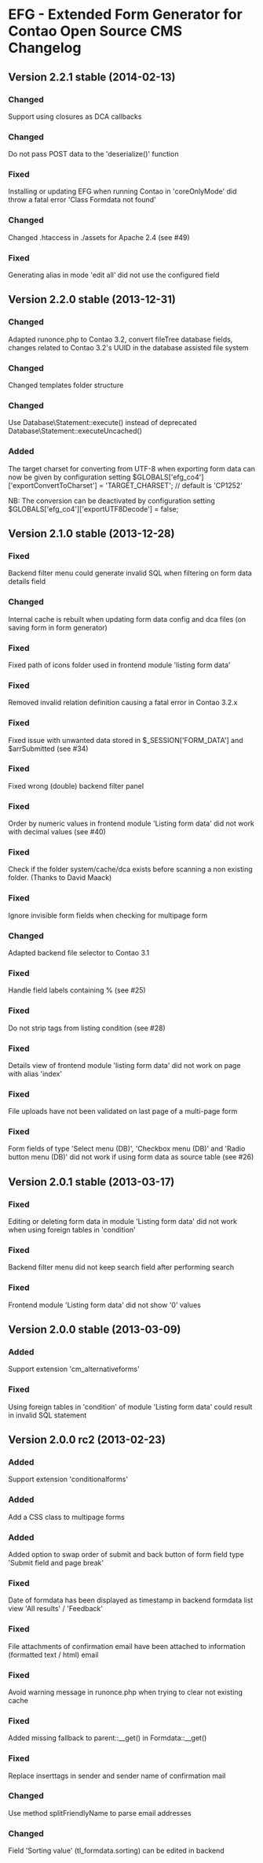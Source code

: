 EFG - Extended Form Generator for Contao Open Source CMS Changelog
==================================================================


Version 2.2.1 stable (2014-02-13)
---------------------------------

### Changed
Support using closures as DCA callbacks

### Changed
Do not pass POST data to the 'deserialize()' function

### Fixed
Installing or updating EFG when running Contao in 'coreOnlyMode' did throw a fatal error 'Class Formdata not found'

### Changed
Changed .htaccess in ./assets for Apache 2.4 (see #49)

### Fixed
Generating alias in mode 'edit all' did not use the configured field


Version 2.2.0 stable (2013-12-31)
---------------------------------

### Changed
Adapted runonce.php to Contao 3.2, convert fileTree database fields,
changes related to Contao 3.2's UUID in the database assisted file system

### Changed
Changed templates folder structure

### Changed
Use Database\Statement::execute() instead of deprecated Database\Statement::executeUncached()

### Added
The target charset for converting from UTF-8 when exporting form data can now be given by configuration setting
$GLOBALS['efg_co4']['exportConvertToCharset'] = 'TARGET_CHARSET'; // default is 'CP1252'

NB: The conversion can be deactivated by configuration setting
$GLOBALS['efg_co4']['exportUTF8Decode'] = false;


Version 2.1.0 stable (2013-12-28)
---------------------------------

### Fixed
Backend filter menu could generate invalid SQL when filtering on form data details field

### Changed
Internal cache is rebuilt when updating form data config and dca files (on saving form in form generator)

### Fixed
Fixed path of icons folder used in frontend module 'listing form data'

### Fixed
Removed invalid relation definition causing a fatal error in Contao 3.2.x

### Fixed
Fixed issue with unwanted data stored in $_SESSION['FORM_DATA'] and $arrSubmitted (see #34)

### Fixed
Fixed wrong (double) backend filter panel

### Fixed
Order by numeric values in frontend module 'Listing form data' did not
work with decimal values (see #40)

### Fixed
Check if the folder system/cache/dca exists before scanning a non existing folder.
(Thanks to David Maack)

### Fixed
Ignore invisible form fields when checking for multipage form

### Changed
Adapted backend file selector to Contao 3.1

### Fixed
Handle field labels containing % (see #25)

### Fixed
Do not strip tags from listing condition (see #28)

### Fixed
Details view of frontend module 'listing form data' did not work
on page with alias 'index'

### Fixed
File uploads have not been validated on last page of a multi-page form

### Fixed
Form fields of type 'Select menu (DB)', 'Checkbox menu (DB)' and 'Radio button menu (DB)'
did not work if using form data as source table (see #26)


Version 2.0.1 stable (2013-03-17)
---------------------------------

### Fixed
Editing or deleting form data in module 'Listing form data' did not work
when using foreign tables in 'condition'

### Fixed
Backend filter menu did not keep search field after performing search

### Fixed
Frontend module 'Listing form data' did not show '0' values


Version 2.0.0 stable (2013-03-09)
------------------------------

### Added
Support extension 'cm_alternativeforms'

### Fixed
Using foreign tables in 'condition' of module 'Listing form data'
could result in invalid SQL statement


Version 2.0.0 rc2 (2013-02-23)
------------------------------

### Added
Support extension 'conditionalforms'

### Added
Add a CSS class to multipage forms

### Added
Added option to swap order of submit and back button of form field type
'Submit field and page break'

### Fixed
Date of formdata has been displayed as timestamp in backend formdata list view
'All results' / 'Feedback'

### Fixed
File attachments of confirmation email have been attached
to information (formatted text / html) email

### Fixed
Avoid warning message in runonce.php when trying to clear not existing cache

### Fixed
Added missing fallback to parent::__get() in Formdata::__get()

### Fixed
Replace inserttags in sender and sender name of confirmation mail

### Changed
Use method splitFriendlyName to parse email addresses

### Changed
Field 'Sorting value' (tl_formdata.sorting) can be edited in backend
